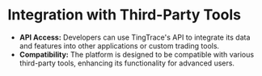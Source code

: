 # Integration with Third-Party Tools

* **API Access:** Developers can use TingTrace's API to integrate its data and features into other applications or custom trading tools.
* **Compatibility:** The platform is designed to be compatible with various third-party tools, enhancing its functionality for advanced users.
